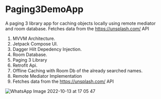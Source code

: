 # Paging3DemoApp
A paging 3 library app for caching objects locally using remote mediator and room database. Fetches data from the https://unsplash.com/ API
1. MVVM Architecture.
2. Jetpack Compose UI.
3. Dagger Hilt Depedency Injection.
4. Room Database.
5. Paging 3 Library
6. Retrofit Api.
7. Offline Caching with Room Db of the already searched names.
8. Remote Mediator Implementation
9. Fetches data from the https://unsplash.com/ API

![WhatsApp Image 2022-10-13 at 17 05 47](https://user-images.githubusercontent.com/30405773/195622962-75f3008f-72d9-412e-92e7-644acc59ae8e.jpg)
